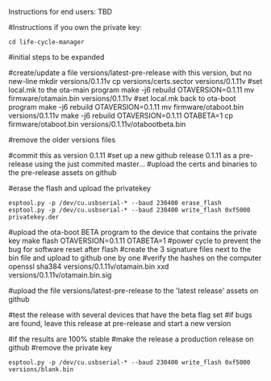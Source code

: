 Instructions for end users:
TBD

#Instructions if you own the private key:
```
cd life-cycle-manager
```
#initial steps to be expanded

#create/update a file versions/latest-pre-release with this version, but no new-line
mkdir versions/0.1.11v
cp versions/certs.sector versions/0.1.11v
#set local.mk to the ota-main program
make -j6 rebuild OTAVERSION=0.1.11
mv firmware/otamain.bin versions/0.1.11v
#set local.mk back to ota-boot program
make -j6 rebuild OTAVERSION=0.1.11
mv firmware/otaboot.bin versions/0.1.11v
make -j6 rebuild OTAVERSION=0.1.11 OTABETA=1
cp firmware/otaboot.bin versions/0.1.11v/otabootbeta.bin

#remove the older versions files

#commit this as version 0.1.11
#set up a new github release 0.1.11 as a pre-release using the just commited master...
#upload the certs and binaries to the pre-release assets on github

#erase the flash and upload the privatekey
```
esptool.py -p /dev/cu.usbserial-* --baud 230400 erase_flash 
esptool.py -p /dev/cu.usbserial-* --baud 230400 write_flash 0xf5000 privatekey.der
```
#upload the ota-boot BETA program to the device that contains the private key
make flash OTAVERSION=0.1.11 OTABETA=1
#power cycle to prevent the bug for software reset after flash
#create the 3 signature files next to the bin file and upload to github one by one
#verify the hashes on the computer
openssl sha384 versions/0.1.11v/otamain.bin
xxd versions/0.1.11v/otamain.bin.sig

#upload the file versions/latest-pre-release to the 'latest release' assets on github

#test the release with several devices that have the beta flag set
#if bugs are found, leave this release at pre-release and start a new version

#if the results are 100% stable
#make the release a production release on github
#remove the private key
```
esptool.py -p /dev/cu.usbserial-* --baud 230400 write_flash 0xf5000 versions/blank.bin
```
